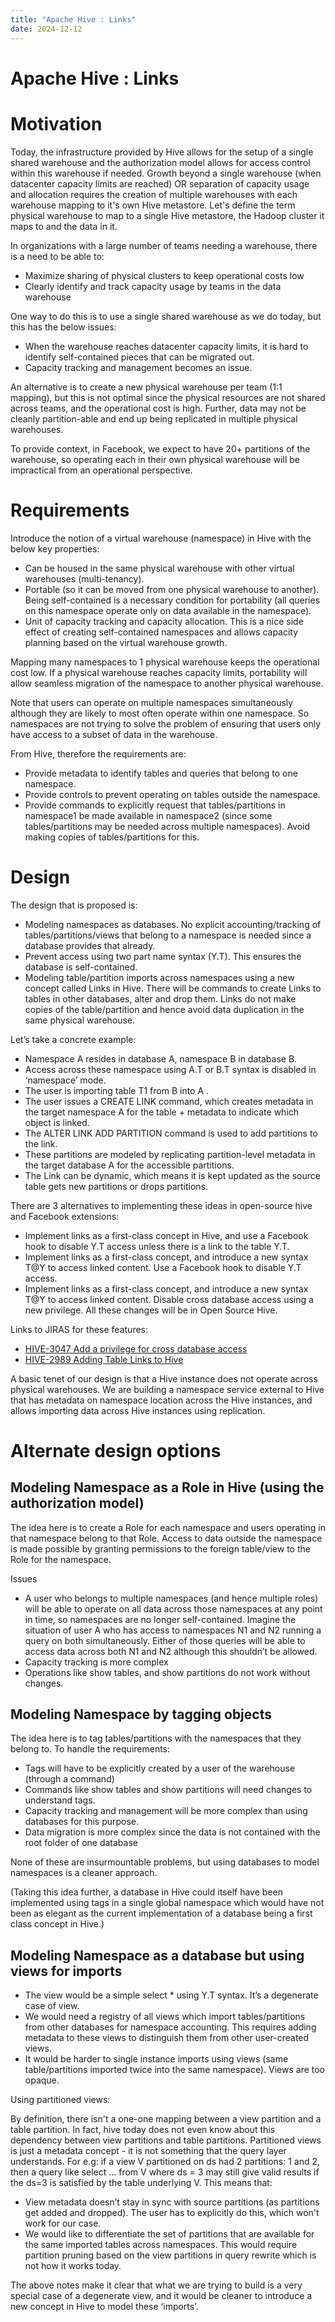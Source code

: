 ```yaml
---
title: "Apache Hive : Links"
date: 2024-12-12
---
```


# Apache Hive : Links

# Motivation

Today, the infrastructure provided by Hive allows for the setup of a single shared warehouse and the authorization model allows for access control within this warehouse if needed. Growth beyond a single warehouse (when datacenter capacity limits are reached) OR separation of capacity usage and allocation requires the creation of multiple warehouses with each warehouse mapping to it's own Hive metastore. Let's define the term physical warehouse to map to a single Hive metastore, the Hadoop cluster it maps to and the data in it.

In organizations with a large number of teams needing a warehouse, there is a need to be able to:

* Maximize sharing of physical clusters to keep operational costs low
* Clearly identify and track capacity usage by teams in the data warehouse

One way to do this is to use a single shared warehouse as we do today, but this has the below issues:

* When the warehouse reaches datacenter capacity limits, it is hard to identify self-contained pieces that can be migrated out.
* Capacity tracking and management becomes an issue.

An alternative is to create a new physical warehouse per team (1:1 mapping), but this is not optimal since the physical resources are not shared across teams, and the operational cost is high. Further, data may not be cleanly partition-able and end up being replicated in multiple physical warehouses.

To provide context, in Facebook, we expect to have 20+ partitions of the warehouse, so operating each in their own physical warehouse will be impractical from an operational perspective.

# Requirements

Introduce the notion of a virtual warehouse (namespace) in Hive with the below key properties:

* Can be housed in the same physical warehouse with other virtual warehouses (multi-tenancy).
* Portable (so it can be moved from one physical warehouse to another). Being self-contained is a necessary condition for portability (all queries on this namespace operate only on data available in the namespace).
* Unit of capacity tracking and capacity allocation. This is a nice side effect of creating self-contained namespaces and allows capacity planning based on the virtual warehouse growth.

Mapping many namespaces to 1 physical warehouse keeps the operational cost low. If a physical warehouse reaches capacity limits, portability will allow seamless migration of the namespace to another physical warehouse.

Note that users can operate on multiple namespaces simultaneously although they are likely to most often operate within one namespace. So namespaces are not trying to solve the problem of ensuring that users only have access to a subset of data in the warehouse.

From Hive, therefore the requirements are:

* Provide metadata to identify tables and queries that belong to one namespace.
* Provide controls to prevent operating on tables outside the namespace.
* Provide commands to explicitly request that tables/partitions in namespace1 be made available in namespace2 (since some tables/partitions may be needed across multiple namespaces). Avoid making copies of tables/partitions for this.

# Design

The design that is proposed is:

* Modeling namespaces as databases. No explicit accounting/tracking of tables/partitions/views that belong to a namespace is needed since a database provides that already.
* Prevent access using two part name syntax (Y.T). This ensures the database is self-contained.
* Modeling table/partition imports across namespaces using a new concept called Links in Hive. There will be commands to create Links to tables in other databases, alter and drop them. Links do not make copies of the table/partition and hence avoid data duplication in the same physical warehouse.

Let’s take a concrete example:

* Namespace A resides in database A, namespace B in database B.
* Access across these namespace using A.T or B.T syntax is disabled in ‘namespace’ mode.
* The user is importing table T1 from B into A .
* The user issues a CREATE LINK command, which creates metadata in the target namespace A for the table + metadata to indicate which object is linked.
* The ALTER LINK ADD PARTITION command is used to add partitions to the link.
* These partitions are modeled by replicating partition-level metadata in the target database A for the accessible partitions.
* The Link can be dynamic, which means it is kept updated as the source table gets new partitions or drops partitions.

There are 3 alternatives to implementing these ideas in open-source hive and Facebook extensions:

* Implement links as a first-class concept in Hive, and use a Facebook hook to disable Y.T access unless there is a link to the table Y.T.
* Implement links as a first-class concept, and introduce a new syntax T@Y to access linked content. Use a Facebook hook to disable Y.T access.
* Implement links as a first-class concept, and introduce a new syntax T@Y to access linked content. Disable cross database access using a new privilege. All these changes will be in Open Source Hive.

Links to JIRAS for these features:

* [HIVE-3047 Add a privilege for cross database access](https://issues.apache.org/jira/browse/HIVE-3047)
* [HIVE-2989 Adding Table Links to Hive](https://issues.apache.org/jira/browse/HIVE-2989)

A basic tenet of our design is that a Hive instance does not operate across physical warehouses. We are building a namespace service external to Hive that has metadata on namespace location across the Hive instances, and allows importing data across Hive instances using replication.

# Alternate design options

## Modeling Namespace as a Role in Hive (using the authorization model)

The idea here is to create a Role for each namespace and users operating in that namespace belong to that Role. Access to data outside the namespace is made possible by granting permissions to the foreign table/view to the Role for the namespace.

Issues

* A user who belongs to multiple namespaces (and hence multiple roles) will be able to operate on all data across those namespaces at any point in time, so namespaces are no longer self-contained. Imagine the situation of user A who has access to namespaces N1 and N2 running a query on both simultaneously. Either of those queries will be able to access data across both N1 and N2 although this shouldn’t be allowed.
* Capacity tracking is more complex
* Operations like show tables, and show partitions do not work without changes.

## Modeling Namespace by tagging objects

The idea here is to tag tables/partitions with the namespaces that they belong to. To handle the requirements:

* Tags will have to be explicitly created by a user of the warehouse (through a command)
* Commands like show tables and show partitions will need changes to understand tags.
* Capacity tracking and management will be more complex than using databases for this purpose.
* Data migration is more complex since the data is not contained with the root folder of one database

None of these are insurmountable problems, but using databases to model namespaces is a cleaner approach.  

(Taking this idea further, a database in Hive could itself have been implemented using tags in a single global namespace which would have not been as elegant as the current implementation of a database being a first class concept in Hive.)

## Modeling Namespace as a database but using views for imports

* The view would be a simple select * using Y.T syntax. It’s a degenerate case of view.
* We would need a registry of all views which import tables/partitions from other databases for namespace accounting. This requires adding metadata to these views to distinguish them from other user-created views.
* It would be harder to single instance imports using views (same table/partitions imported twice into the same namespace). Views are too opaque.  

Using partitioned views:  

By definition, there isn't a one-one mapping between a view partition and a table partition. In fact, hive today does not even know about this dependency between view partitions and table partitions. Partitioned views is just a metadata concept - it is not something that the query layer understands. For e.g: if a view V partitioned on ds had 2 partitions: 1 and 2, then a query like select … from V where ds = 3 may still give valid results if the ds=3 is satisfied by the table underlying V. This means that:
* View metadata doesn’t stay in sync with source partitions (as partitions get added and dropped). The user has to explicitly do this, which won't work for our case.
* We would like to differentiate the set of partitions that are available for the same imported tables across namespaces. This would require partition pruning based on the view partitions in query rewrite which is not how it works today.

The above notes make it clear that what we are trying to build is a very special case of a degenerate view, and it would be cleaner to introduce a new concept in Hive to model these ‘imports’.

